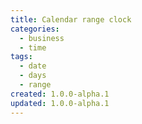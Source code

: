```yaml
---
title: Calendar range clock
categories:
  - business
  - time
tags:
  - date
  - days
  - range
created: 1.0.0-alpha.1
updated: 1.0.0-alpha.1
---
```

